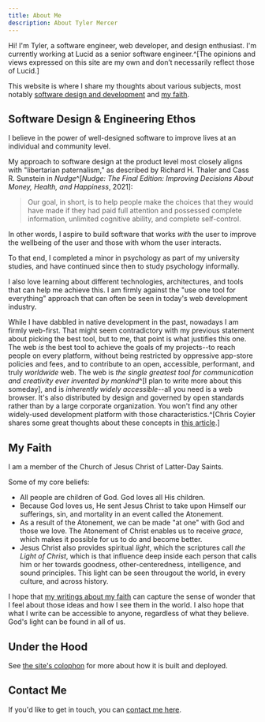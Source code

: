 ```yaml
---
title: About Me
description: About Tyler Mercer
---
```


Hi! I'm Tyler, a software engineer, web developer, and design enthusiast. I'm
currently working at Lucid as a senior software engineer.^[The opinions
and views expressed on this site are my own and don’t necessarily reflect
those of Lucid.]

This website is where I share my thoughts about various subjects, most notably
[software design and development](/posts/software/) and
[my faith](/posts/faith/).

## Software Design & Engineering Ethos

I believe in the power of well-designed software to improve lives at an
individual and community level.

My approach to software design at the product level most closely aligns with
"libertarian paternalism," as described by Richard H. Thaler and Cass R.
Sunstein in
_Nudge_^[_Nudge: The Final Edition: Improving Decisions About Money, Health, and Happiness_, 2021]:

> Our goal, in short, is to help people make the choices that they would have
> made if they had paid full attention and possessed complete information,
> unlimited cognitive ability, and complete self-control.

In other words, I aspire to build software that works _with_ the user to improve
the wellbeing of the user and those with whom the user interacts.

To that end, I completed a minor in psychology as part of my university studies,
and have continued since then to study psychology informally.

I also love learning about different technologies, architectures, and tools that
can help me achieve this. I am firmly against the "use one tool for everything"
approach that can often be seen in today's web development industry.

While I have dabbled in native development in the past, nowadays I am firmly
web-first. That might seem contradictory with my previous statement about
picking the best tool, but to me, that point is what justifies this one. The web
_is_ the best tool to achieve the goals of my projects--to reach people on every
platform, without being restricted by oppressive app-store policies and fees,
and to contribute to an open, accessible, performant, and truly _worldwide_ web.
The web is _the single greatest tool for communication and creativity ever
invented by mankind_^[I plan to write more about this someday], and is
_inherently widely accessible_--all you need is a web browser. It's also
distributed by design and governed by open standards rather than by a large
corporate organization. You won't find any other widely-used development
platform with those characteristics.^[Chris Coyier shares some great thoughts
about these concepts in
[this article](https://chriscoyier.net/2023/01/04/what-does-it-look-like-for-the-web-to-lose/).]

## My Faith

I am a member of the Church of Jesus Christ of Latter-Day Saints.

Some of my core beliefs:

* All people are children of God. God loves all His children.
* Because God loves us, He sent Jesus Christ to take upon Himself our
  sufferings, sin, and mortality in an event called the Atonement.
* As a result of the Atonement, we can be made "at one" with God and those we
  love. The Atonement of Christ enables us to receive _grace_, which makes it
  possible for us to do and become better.
* Jesus Christ also provides spiritual _light_, which the scriptures call _the
  Light of Christ_, which is that influence deep inside each person that calls
  him or her towards goodness, other-centeredness, intelligence, and sound
  principles. This light can be seen througout the world, in every culture, and
  across history.

I hope that [my writings about my faith](/posts/faith) can capture the sense of
wonder that I feel about those ideas and how I see them in the world. I also
hope that what I write can be accessible to anyone, regardless of what they
believe. God's light can be found in all of us.

## Under the Hood

See [the site's colophon](/colophon/) for more about how it is built and
deployed.

## Contact Me

If you'd like to get in touch, you can [contact me here](/contact/).

